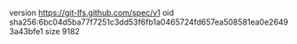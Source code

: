 version https://git-lfs.github.com/spec/v1
oid sha256:6bc04d5ba77f7251c3dd53f6fb1a0465724fd657ea508581ea0e26493a43bfe1
size 9182
